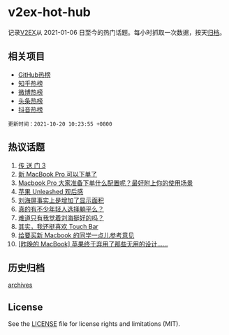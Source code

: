 # v2ex-hot-hub

 记录[V2EX](https://www.v2ex.com/)从 2021-01-06 日至今的热门话题。每小时抓取一次数据，按天[归档](archives)。
 
 ## 相关项目

- [GitHub热榜](https://github.com/snaildev/github-hot-hub)
- [知乎热榜](https://github.com/snaildev/zhihu-hot-hub)
- [微博热榜](https://github.com/snaildev/weibo-hot-hub)
- [头条热榜](https://github.com/snaildev/toutiao-hot-hub)
- [抖音热榜](https://github.com/snaildev/douyin-hot-hub)


 `更新时间：2021-10-20 10:23:55 +0800`

## 热议话题

1. [传 送 门 3](https://www.v2ex.com/t/808904)
1. [新 MacBook Pro 可以下单了](https://www.v2ex.com/t/809064)
1. [Macbook Pro 大家准备下单什么配置呢？最好附上你的使用场景](https://www.v2ex.com/t/808777)
1. [苹果 Unleashed 观后感](https://www.v2ex.com/t/808810)
1. [刘海屏事实上是增加了显示面积](https://www.v2ex.com/t/808911)
1. [真的有不少年轻人选择躺平么？](https://www.v2ex.com/t/809069)
1. [难道只有我觉着刘海挺好的吗？](https://www.v2ex.com/t/809060)
1. [其实，我还挺喜欢 Touch Bar](https://www.v2ex.com/t/808857)
1. [给要买新 Macbook 的同学一点儿参考意见](https://www.v2ex.com/t/808841)
1. [[昨晚的 MacBook] 苹果终于弃用了那些无用的设计......](https://www.v2ex.com/t/808815)

## 历史归档

[archives](archives)

## License

See the [LICENSE](LICENSE) file for license rights and limitations (MIT).
